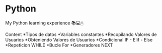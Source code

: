 # Python
 My Python learning experience 📚💻🖱
 
 Content 
 *Tipos de datos 
 *Variables constantes
 *Recopilando Valores de Usuarios
 *Obteniendo Valores de Usuarios
 *Condicional IF - Elif - Else
 *Repeticion WHILE
 *Bucle For
 *Generadores NEXT

